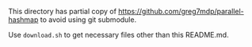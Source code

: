 This directory has partial copy of
https://github.com/greg7mdp/parallel-hashmap
to avoid using git submodule.

Use `download.sh` to get necessary files other than this README.md.
